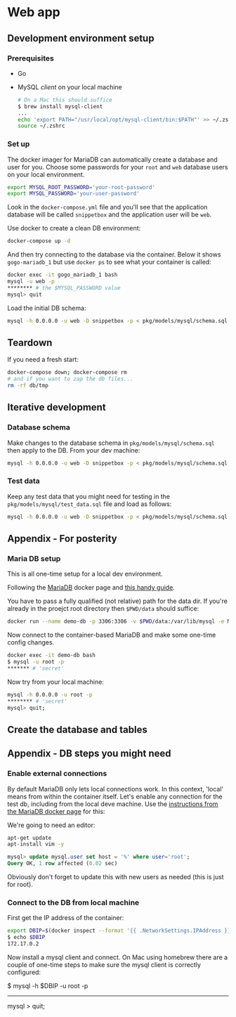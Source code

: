 # Web app

## Development environment setup

### Prerequisites

* Go
* MySQL _client_ on your local machine

    ```sh
    # On a Mac this should suffice
    $ brew install mysql-client
    ...
    echo 'export PATH="/usr/local/opt/mysql-client/bin:$PATH"' >> ~/.zshrc
    source ~/.zshrc
    ```

### Set up

The docker imager for MariaDB can automatically create a database and user for you. Choose some passwords for your `root` and `web` database users on your local environment.

```sh
export MYSQL_ROOT_PASSWORD='your-root-password'
export MYSQL_PASSWORD='your-user-password'
```

Look in the `docker-compose.yml` file and you'll see that the application database will be called `snippetbox` and the application user will be `web`.

Use docker to create a clean DB environment:

```sh
docker-compose up -d
```

And then try connecting to the database via the container. Below it shows `gogo-mariadb_1` but use `docker ps` to see what your container is called:

```sh
docker exec -it gogo_mariadb_1 bash
mysql -u web -p
******** # the $MYSQL_PASSWORD value
mysql> quit
```

Load the initial DB schema:

```sh
mysql -h 0.0.0.0 -u web -D snippetbox -p < pkg/models/mysql/schema.sql
```

## Teardown

If you need a fresh start:

```sh
docker-compose down; docker-compose rm
# and if you want to zap the db files...
rm -rf db/tmp
```

## Iterative development

### Database schema

Make changes to the database schema in `pkg/models/mysql/schema.sql` then apply to the DB. From your dev machine:

```sh
mysql -h 0.0.0.0 -u web -D snippetbox -p < pkg/models/mysql/schema.sql
```

### Test data

Keep any test data that you might need for testing in the `pkg/models/mysql/test_data.sql` file and load as follows:

```sh
mysql -h 0.0.0.0 -u web -D snippetbox -p < pkg/models/mysql/schema.sql
```

## Appendix - For posterity

### Maria DB setup

This is all one-time setup for a local dev environment.

Following the [MariaDB](https://hub.docker.com/_/mariadb) docker page and [this handy guide](https://towardsdatascience.com/connect-to-mysql-running-in-docker-container-from-a-local-machine-6d996c574e55).

You have to pass a fully qualified (not relative) path for the data dir. If you're already in the proejct root directory then `$PWD/data` should suffice:

```sh
docker run --name demo-db -p 3306:3306 -v $PWD/data:/var/lib/mysql -e MYSQL_ROOT_PASSWORD=secret -d mariadb:latest
```

Now connect to the container-based MariaDB and make some one-time config changes.

```sh
docker exec -it demo-db bash
$ mysql -u root -p
******* # 'secret'
```

Now try from your local machine:

```sh
mysql -h 0.0.0.0 -u root -p
******** # 'secret'
mysql> quit;
```

## Create the database and tables




## Appendix - DB steps you might need

### Enable external connections

By default MariaDB only lets local connections work. In this context, 'local' means from within the container itself. Let's enable any connection for the test db, including from the local deve machine. Use the [instructions from the MariaDB docker page](https://mariadb.com/kb/en/installing-and-using-mariadb-via-docker/#connecting-to-mariadb-from-outside-the-container) for this:

We're going to need an editor:

```sh
apt-get update
apt-install vim -y
```

```sql
mysql> update mysql.user set host = '%' where user='root';
Query OK, 1 row affected (0.02 sec)
```

Obviously don't forget to update this with new users as needed (this is just for root).

### Connect to the DB from local machine

First get the IP address of the container:

```sh
export DBIP=$(docker inspect --format '{{ .NetworkSettings.IPAddress }}' demo-db)
$ echo $DBIP
172.17.0.2
```

Now install a mysql client and connect. On Mac using homebrew there are a couple of one-time steps to make sure the mysql client is correctly configured:

$ mysql -h $DBIP -u root -p
******
mysql > quit;
```
